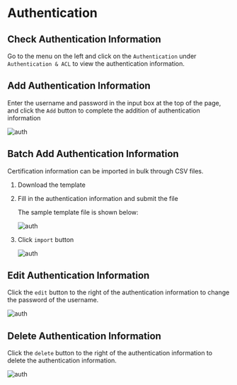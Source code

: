 # Authentication

## Check Authentication Information

Go to the menu on the left and click on the `Authentication` under `Authentication & ACL` to view the authentication information.

## Add Authentication Information

Enter the username and password in the input box at the top of the page, and click the `Add` button to complete the addition of authentication information

![auth](./_assets/auth_info.png)

## Batch Add Authentication Information

Certification information can be imported in bulk through CSV files.

1. Download the template
2. Fill in the authentication information and submit the file

   The sample template file is shown below:

   ![auth](./_assets/auth_ex.png)

3. Click `import` button

   ![auth](./_assets/import_auth.png)

## Edit Authentication Information

Click the `edit` button to the right of the authentication information to change the password of the username.

![auth](./_assets/edit_auth.png)

## Delete Authentication Information

Click the `delete` button to the right of the authentication information to delete the authentication information.

![auth](./_assets/delete_auth.png)
